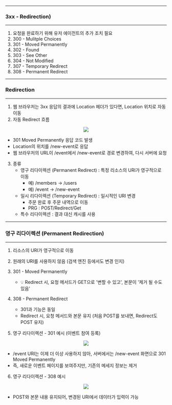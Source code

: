 -----
### 3xx - Redirection)
-----
1. 요청을 완료하기 위해 유저 에이전트의 추가 조치 필요
2. 300 - Mulitple Choices
3. 301 - Moved Permanently
4. 302 - Found
5. 303 - See Other
6. 304 - Not Modified
7. 307 - Temporary Redirect
8. 308 - Permanent Redirect

-----
### Redirection
-----
1. 웹 브라우저는 3xx 응답의 결과에 Location 헤더가 있다면, Location 위치로 자동 이동
2. 자동 Redirect 흐름
<div align="center">
<img src="https://github.com/sooyounghan/HTTP/assets/34672301/258fd568-bc79-40d3-8141-78ac9c0b8576">
</div>

  - 301 Moved Permanently 응답 코드 발생
  - Location의 위치를 /new-event로 응답
  - 웹 브라우저의 URL이 /event에서 /new-event로 경로 변경하여, 다시 서버에 요청

3. 종류
   - 영구 리다이렉션 (Permanent Redirect) : 특정 리소스의 URI가 영구적으로 이동
     + 예) /members → /users
     + 예) /event → /new-event
   - 일시 리다이렉션 (Temporary Redirect) : 일시적인 URI 변경
     + 주문 완료 후 주문 내역으로 이동
     + PRG : POST/Redirect/Get
   - 특수 리다이렉션 : 결과 대신 캐시를 사용
  
-----
### 영구 리다이렉션 (Permanent Redirection)
-----
1. 리소스의 URI가 영구적으로 이동
2. 원래의 URI를 사용하지 않음 (검색 엔진 등에서도 변경 인지)
3. 301 - Moved Permanently
   - 💡 Redirect 시, 요청 메서드가 GET으로 '변할 수 있고', 본문이 '제거 될 수도 있음'
4. 308 - Permanent Redirect
   - 301과 기능은 동일
   - Redirect 시, 요청 메서드와 본문 유지 (처음 POST를 보내면, Redirect도 POST 유지)

5. 영구 리다이렉션 - 301 예시 (이벤트 참여 등록)
<div align="center">
<img src="https://github.com/sooyounghan/HTTP/assets/34672301/2d940402-e3a9-4f64-aa4a-416be7495755">
</div>

   - /event URI는 이제 더 이상 사용하지 않아, 서버에서는 /new-event 화면으로 301 Moved Permanently
   - 즉, 새로운 이벤트 페이지를 보여주지만, 기존의 메세지 정보는 제거

6. 영구 리다이렉션 - 308 예시
<div align="center">
<img src="https://github.com/sooyounghan/HTTP/assets/34672301/2da65623-9c00-424a-a9b6-4c822f381dd1">
</div>

  - POST와 본문 내용 유지되어, 변경된 URI에서 데이터가 입력이 가능
  
